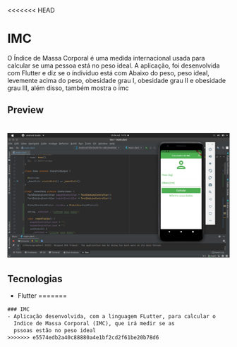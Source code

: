 <<<<<<< HEAD
# IMC

O Índice de Massa Corporal é uma medida internacional usada para calcular se uma pessoa está no peso ideal. A aplicação, foi desenvolvida com Flutter e diz se o índividuo está com Abaixo do peso, peso ideal, levemente acima do peso, obesidade grau I,  obesidade grau II e obesidade grau III, além disso, também mostra o imc 

## Preview

<h1 align="center">
    <img src="imagens/imc.png" />
</h1>

## Tecnologias

- Flutter
=======
```
### IMC
- Aplicação desenvolvida, com a linguagem FLutter, para calcular o 
  Indice de Massa Corporal (IMC), que irá medir se as 
  pssoas estão no peso ideal
>>>>>>> e5574edb2a40c88880a4e1bf2cd2f61be20b78d6

